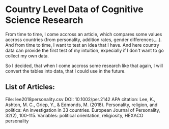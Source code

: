 # Country Level Data of Cognitive Science Research

From time to time, I come accross an article, which compares some values accross countries (from personality, addition rates, gender differences,...). And from time to time, I want to test an idea that I have. And here country data can provide the first test of my intuition, expecially if I don't want to go collect my own data. 

So I decided, that when I come accross some research like that again, I will convert the tables into data, that I could use in the future. 

## List of Articles:

File: lee2018personality.csv
DOI: 10.1002/per.2142
APA citation: Lee, K., Ashton, M. C., Griep, Y., & Edmonds, M. (2018). Personality, religion, and politics: An investigation in 33 countries. European Journal of Personality, 32(2), 100-115.
Variables: political orientation, religiosity, HEXACO personality 
